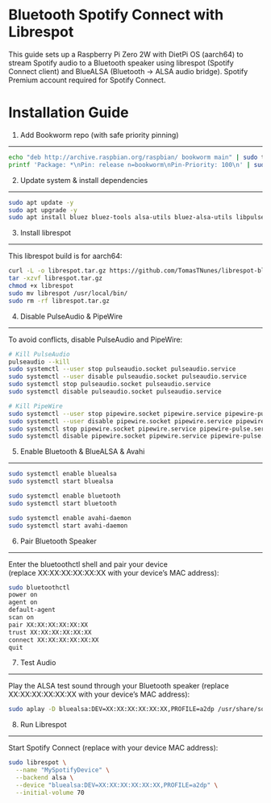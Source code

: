 Bluetooth Spotify Connect with Librespot
=======================================================================

This guide sets up a Raspberry Pi Zero 2W with DietPi OS (aarch64) to stream Spotify audio 
to a Bluetooth speaker using librespot (Spotify Connect client) and BlueALSA 
(Bluetooth → ALSA audio bridge). Spotify Premium account required for Spotify Connect.

Installation Guide
==================

1. Add Bookworm repo (with safe priority pinning)
-------------------------------------------------
```bash
echo "deb http://archive.raspbian.org/raspbian/ bookworm main" | sudo tee /etc/apt/sources.list.d/armbian.list
printf 'Package: *\nPin: release n=bookworm\nPin-Priority: 100\n' | sudo tee --append /etc/apt/preferences.d/limit-bookworm
```

2. Update system & install dependencies
---------------------------------------
```bash
sudo apt update -y
sudo apt upgrade -y
sudo apt install bluez bluez-tools alsa-utils bluez-alsa-utils libpulse0 libasound2 libgcc-s1 avahi-daemon -y
```

3. Install librespot
--------------------
This librespot build is for aarch64:

```bash
curl -L -o librespot.tar.gz https://github.com/TomasTNunes/librespot-bluetooh-guide/releases/latest/download/librespot_aarch64.tar.gz
tar -xzvf librespot.tar.gz
chmod +x librespot
sudo mv librespot /usr/local/bin/
sudo rm -rf librespot.tar.gz
```

4. Disable PulseAudio & PipeWire
--------------------------------
To avoid conflicts, disable PulseAudio and PipeWire:

```bash
# Kill PulseAudio
pulseaudio --kill
sudo systemctl --user stop pulseaudio.socket pulseaudio.service
sudo systemctl --user disable pulseaudio.socket pulseaudio.service
sudo systemctl stop pulseaudio.socket pulseaudio.service
sudo systemctl disable pulseaudio.socket pulseaudio.service
```

```bash
# Kill PipeWire
sudo systemctl --user stop pipewire.socket pipewire.service pipewire-pulse.service
sudo systemctl --user disable pipewire.socket pipewire.service pipewire-pulse.service
sudo systemctl stop pipewire.socket pipewire.service pipewire-pulse.service
sudo systemctl disable pipewire.socket pipewire.service pipewire-pulse.service
```

5. Enable Bluetooth & BlueALSA & Avahi
-------------------------------
```bash
sudo systemctl enable bluealsa
sudo systemctl start bluealsa

sudo systemctl enable bluetooth
sudo systemctl start bluetooth

sudo systemctl enable avahi-daemon
sudo systemctl start avahi-daemon
```

6. Pair Bluetooth Speaker
--------------------------
Enter the bluetoothctl shell and pair your device  
(replace XX:XX:XX:XX:XX:XX with your device’s MAC address):

```bash
sudo bluetoothctl
power on
agent on
default-agent
scan on
pair XX:XX:XX:XX:XX:XX
trust XX:XX:XX:XX:XX:XX
connect XX:XX:XX:XX:XX:XX
quit
```

7. Test Audio
--------------
Play the ALSA test sound through your Bluetooth speaker
(replace XX:XX:XX:XX:XX:XX with your device’s MAC address):

```bash
sudo aplay -D bluealsa:DEV=XX:XX:XX:XX:XX:XX,PROFILE=a2dp /usr/share/sounds/alsa/Front_Center.wav
```

8. Run Librespot
----------------
Start Spotify Connect (replace with your device MAC address):

```bash
sudo librespot \
  --name "MySpotifyDevice" \
  --backend alsa \
  --device "bluealsa:DEV=XX:XX:XX:XX:XX:XX,PROFILE=a2dp" \
  --initial-volume 70
```
